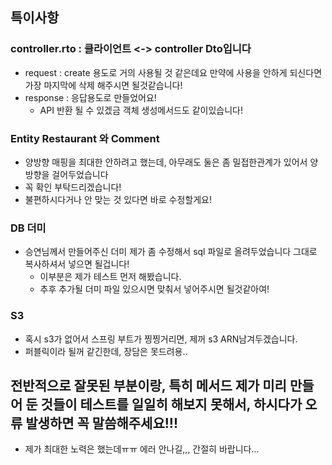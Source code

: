 ## 특이사항
### controller.rto : 클라이언트 <-> controller Dto입니다
  - request : create 용도로 거의 사용될 것 같은데요 만약에 사용을 안하게 되신다면 가장 마지막에 삭제 해주시면 될것같습니다!
  - response : 응답용도로 만들었어요!
    - API 반환 될 수 있겠금 객체 생성메서드도 같이있습니다!

### Entity Restaurant 와 Comment
- 양방향 매핑을 최대한 안하려고 했는데, 아무래도 둘은 좀 밀접한관계가 있어서 양방향을 걸어두었습니다
- 꼭 확인 부탁드리겠습니다!
- 불편하시다거나 안 맞는 것 있다면 바로 수정할게요!

### DB 더미
- 승연님께서 만들어주신 더미 제가 좀 수정해서 sql 파일로 올려두었습니다 그대로 복사하셔서 넣으면 될겁니다!
  - 이부분은 제가 테스트 먼저 해봤습니다.
  - 추후 추가될 더미 파일 있으시면 맞춰서 넣어주시면 될것같아여!

### S3
- 혹시 s3가 없어서 스프링 부트가 찡찡거리면, 제꺼 s3 ARN남겨두겠습니다.
- 퍼블릭이라 될꺼 같긴한데, 장담은 못드려용.. 

## 전반적으로 잘못된 부분이랑, 특히 메서드 제가 미리 만들어 둔 것들이 테스트를 일일히 해보지 못해서, 하시다가 오류 발생하면 꼭 말씀해주세요!!!
- 제가 최대한 노력은 했는데ㅠㅠ 에러 안나길,,, 간절히 바랍니다...
